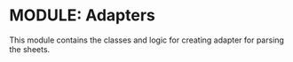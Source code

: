 # MODULE: Adapters

This module contains the classes and logic for creating adapter for parsing the sheets.